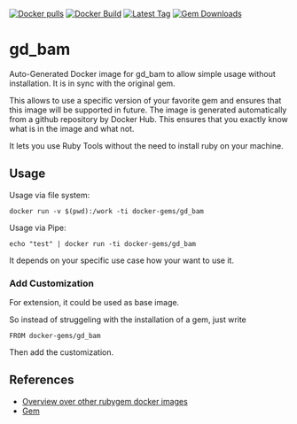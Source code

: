 [![Docker pulls](https://img.shields.io/docker/pulls/rubygem/gd_bam.svg)](https://hub.docker.com/r/rubygem/gd_bam/)
[![Docker Build](https://img.shields.io/docker/automated/rubygem/gd_bam.svg)](https://hub.docker.com/r/rubygem/gd_bam/)
[![Latest Tag](https://img.shields.io/github/tag/docker-rubygem/gd_bam.svg)](https://hub.docker.com/r/rubygem/gd_bam/)
[![Gem Downloads](https://img.shields.io/gem/dt/gd_bam.svg)](https://rubygems.org/gems/gd_bam/)
# gd_bam

Auto-Generated Docker image for gd_bam to allow simple usage without installation.
It is in sync with the original gem.

This allows to use a specific version of your favorite gem and ensures that this image will be supported in future.
The image is generated automatically from a github repository by Docker Hub.
This ensures that you exactly know what is in the image and what not.

It lets you use Ruby Tools without the need to install ruby on your machine.

## Usage

Usage via file system:

`docker run -v $(pwd):/work -ti docker-gems/gd_bam`

Usage via Pipe:

`echo "test" | docker run -ti docker-gems/gd_bam`

It depends on your specific use case how your want to use it.

### Add Customization

For extension, it could be used as base image.

So instead of struggeling with the installation of a gem, just write

`FROM docker-gems/gd_bam`

Then add the customization.

## References

 - [Overview over other rubygem docker images](https://github.com/thinkbot/docker-rubygem)
 - [Gem](https://rubygems.org/gems/gd_bam/)
